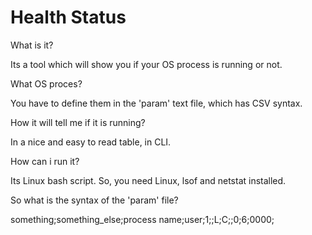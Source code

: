 # Health Status

What is it?

Its a tool which will show you if your OS process is running or not.


What OS proces?

You have to define them in the 'param' text file, which has CSV syntax.

How it will tell me if it is running?

In a nice and easy to read table, in CLI.


How can i run it?

Its Linux bash script. So, you need Linux, lsof and netstat installed.


So what is the syntax of the 'param' file?

something;something_else;process name;user;1;;L;C;;0;6;0000;
